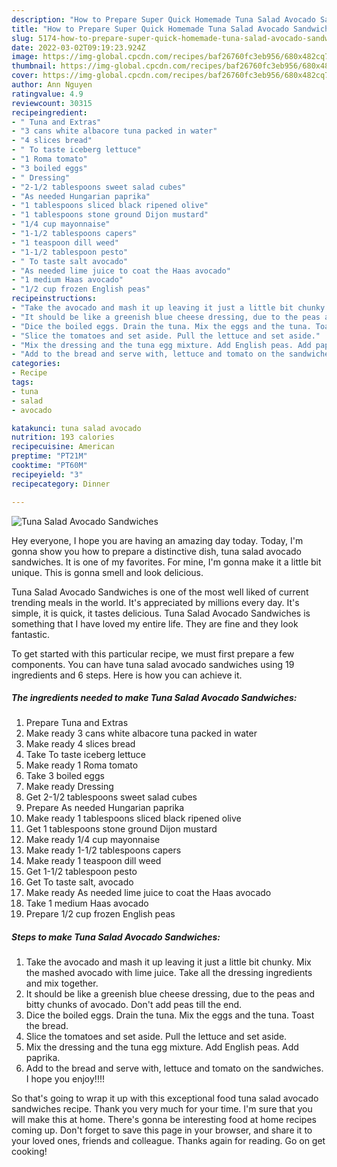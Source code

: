 ```yaml
---
description: "How to Prepare Super Quick Homemade Tuna Salad Avocado Sandwiches"
title: "How to Prepare Super Quick Homemade Tuna Salad Avocado Sandwiches"
slug: 5174-how-to-prepare-super-quick-homemade-tuna-salad-avocado-sandwiches
date: 2022-03-02T09:19:23.924Z
image: https://img-global.cpcdn.com/recipes/baf26760fc3eb956/680x482cq70/tuna-salad-avocado-sandwiches-recipe-main-photo.jpg
thumbnail: https://img-global.cpcdn.com/recipes/baf26760fc3eb956/680x482cq70/tuna-salad-avocado-sandwiches-recipe-main-photo.jpg
cover: https://img-global.cpcdn.com/recipes/baf26760fc3eb956/680x482cq70/tuna-salad-avocado-sandwiches-recipe-main-photo.jpg
author: Ann Nguyen
ratingvalue: 4.9
reviewcount: 30315
recipeingredient:
- " Tuna and Extras"
- "3 cans white albacore tuna packed in water"
- "4 slices bread"
- " To taste iceberg lettuce"
- "1 Roma tomato"
- "3 boiled eggs"
- " Dressing"
- "2-1/2 tablespoons sweet salad cubes"
- "As needed Hungarian paprika"
- "1 tablespoons sliced black ripened olive"
- "1 tablespoons stone ground Dijon mustard"
- "1/4 cup mayonnaise"
- "1-1/2 tablespoons capers"
- "1 teaspoon dill weed"
- "1-1/2 tablespoon pesto"
- " To taste salt avocado"
- "As needed lime juice to coat the Haas avocado"
- "1 medium Haas avocado"
- "1/2 cup frozen English peas"
recipeinstructions:
- "Take the avocado and mash it up leaving it just a little bit chunky. Mix the mashed avocado with lime juice. Take all the dressing ingredients and mix together."
- "It should be like a greenish blue cheese dressing, due to the peas and bitty chunks of avocado. Don&#39;t add peas till the end."
- "Dice the boiled eggs. Drain the tuna. Mix the eggs and the tuna. Toast the bread."
- "Slice the tomatoes and set aside. Pull the lettuce and set aside."
- "Mix the dressing and the tuna egg mixture. Add English peas. Add paprika."
- "Add to the bread and serve with, lettuce and tomato on the sandwiches. I hope you enjoy!!!!"
categories:
- Recipe
tags:
- tuna
- salad
- avocado

katakunci: tuna salad avocado 
nutrition: 193 calories
recipecuisine: American
preptime: "PT21M"
cooktime: "PT60M"
recipeyield: "3"
recipecategory: Dinner

---
```



![Tuna Salad Avocado Sandwiches](https://img-global.cpcdn.com/recipes/baf26760fc3eb956/680x482cq70/tuna-salad-avocado-sandwiches-recipe-main-photo.jpg)

Hey everyone, I hope you are having an amazing day today. Today, I'm gonna show you how to prepare a distinctive dish, tuna salad avocado sandwiches. It is one of my favorites. For mine, I'm gonna make it a little bit unique. This is gonna smell and look delicious.

Tuna Salad Avocado Sandwiches is one of the most well liked of current trending meals in the world. It's appreciated by millions every day. It's simple, it is quick, it tastes delicious. Tuna Salad Avocado Sandwiches is something that I have loved my entire life. They are fine and they look fantastic.




To get started with this particular recipe, we must first prepare a few components. You can have tuna salad avocado sandwiches using 19 ingredients and 6 steps. Here is how you can achieve it.

<!--inarticleads1-->

##### The ingredients needed to make Tuna Salad Avocado Sandwiches:

1. Prepare  Tuna and Extras
1. Make ready 3 cans white albacore tuna packed in water
1. Make ready 4 slices bread
1. Take  To taste iceberg lettuce
1. Make ready 1 Roma tomato
1. Take 3 boiled eggs
1. Make ready  Dressing
1. Get 2-1/2 tablespoons sweet salad cubes
1. Prepare As needed Hungarian paprika
1. Make ready 1 tablespoons sliced black ripened olive
1. Get 1 tablespoons stone ground Dijon mustard
1. Make ready 1/4 cup mayonnaise
1. Make ready 1-1/2 tablespoons capers
1. Make ready 1 teaspoon dill weed
1. Get 1-1/2 tablespoon pesto
1. Get  To taste salt, avocado
1. Make ready As needed lime juice to coat the Haas avocado
1. Take 1 medium Haas avocado
1. Prepare 1/2 cup frozen English peas




<!--inarticleads2-->

##### Steps to make Tuna Salad Avocado Sandwiches:

1. Take the avocado and mash it up leaving it just a little bit chunky. Mix the mashed avocado with lime juice. Take all the dressing ingredients and mix together.
1. It should be like a greenish blue cheese dressing, due to the peas and bitty chunks of avocado. Don&#39;t add peas till the end.
1. Dice the boiled eggs. Drain the tuna. Mix the eggs and the tuna. Toast the bread.
1. Slice the tomatoes and set aside. Pull the lettuce and set aside.
1. Mix the dressing and the tuna egg mixture. Add English peas. Add paprika.
1. Add to the bread and serve with, lettuce and tomato on the sandwiches. I hope you enjoy!!!!




So that's going to wrap it up with this exceptional food tuna salad avocado sandwiches recipe. Thank you very much for your time. I'm sure that you will make this at home. There's gonna be interesting food at home recipes coming up. Don't forget to save this page in your browser, and share it to your loved ones, friends and colleague. Thanks again for reading. Go on get cooking!
